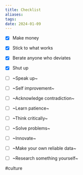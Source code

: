 ```yaml
---
title: Checklist
aliases: 
tags: 
date: 2024-01-09
---
```


- [x] Make money
- [x] Stick to what works
- [x] Berate anyone who deviates
- [x] Shut up
- [ ] ~Speak up~
- [ ] ~Self improvement~
- [ ] ~Acknowledge contradiction~
- [ ] ~Learn patience~
- [ ] ~Think critically~
- [ ] ~Solve problems~
- [ ] ~Innovate~
- [ ] ~Make your own reliable data~
- [ ] ~Research something yourself~


#culture
